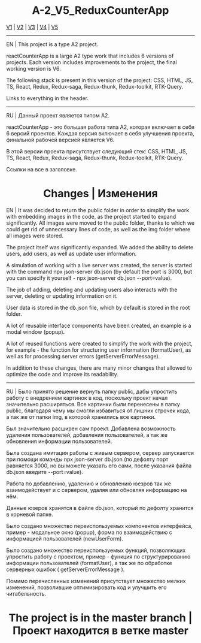 <h1 align="center">A-2_V5_ReduxCounterApp</h1>

[V1](https://github.com/4min-dev/A-2_V1_ReduxCounterApp) | [V2](https://github.com/4min-dev/A-2_V2_ReduxCounterApp) | [V3](https://github.com/4min-dev/A-2_V3_ReduxCounterApp) | [V4](https://github.com/4min-dev/A-2_V4_ReduxCounterApp) | [V5](https://github.com/4min-dev/A-2_V5_ReduxCounterApp)
_______________________________________________________________

EN | This project is a type A2 project.

reactCounterApp is a large A2 type work that includes 6 versions of projects.
Each version includes improvements to the project, the final working version is V6.

The following stack is present in this version of the project:
CSS,
HTML,
JS,
TS,
React,
Redux,
Redux-saga,
Redux-thunk,
Redux-toolkit,
RTK-Query.

Links to everything in the header.
_______________________________________________________________

RU | Данный проект является типом А2.

reactCounterApp - это большая работа типа A2, которая включает в себя 6 версий проектов.
Каждая версия включает в себя улучшения проекта, финальной рабочей версией является V6.

В этой версии проекта присутствует следующий стек:
CSS,
HTML,
JS,
TS,
React,
Redux,
Redux-saga,
Redux-thunk,
Redux-toolkit,
RTK-Query.

Ссылки на все в заголовке.

<h1 align="center">Changes | Изменения</h1>

EN | It was decided to return the public folder in order to simplify the work with embedding images in the code, as the project started to expand significantly. All images were moved to the public folder, thanks to which we could get rid of unnecessary lines of code, as well as the img folder where all images were stored.

The project itself was significantly expanded. We added the ability to delete users, add users, as well as update user information.

A simulation of working with a live server was created, the server is started with the command npx json-server db.json (by default the port is 3000, but you can specify it yourself - npx json-server db.json --port=value).

The job of adding, deleting and updating users also interacts with the server, deleting or updating information on it.

User data is stored in the db.json file, which by default is stored in the root folder.

A lot of reusable interface components have been created, an example is a modal window (popup).

A lot of reused functions were created to simplify the work with the project, for example - the function for structuring user information (formatUser), as well as for processing server errors (getServerErrorMessage).

In addition to these changes, there are many minor changes that allowed to optimize the code and improve its readability.

_______________________________________________________________

RU | Было принято решение вернуть папку public, дабы упростить работу с внедрением картинок в код, поскольку проект начал значительно расширяться. Все картинки были перенесены в папку public, благодаря чему мы смогли избавиться от лишних строчек кода, а так же от папки img, в которой хранились все картинки.

Был значительно расширен сам проект. Добавлена возможность удаления пользователей, добавления пользователей, а так же обновления информации пользователей.

Была создана имитация работы с живым сервером, сервер запускается при помощи команды npx json-server db.json (по дефолту порт равняется 3000, но вы можете указать его сами, после указания файла db.json введите --port=value).

Работа по добавлению, удалению и обновлению юезров так же взаимодействует и с сервером, удаляя или обновляя информацию на нём.

Данные юзеров хранятся в файле db.json, который по дефолту хранится в корневой папке.

Было создано множество переиспользуемых компонентов интерфейса, пример - модальное окно (popup), форма по взаимодействию с информацией пользователей (newUserForm).

Было создано множество переиспользуемых функций, позволяющих упростить работу с проектом, пример - функция по структурированию информации пользователей (formatUser), а так же по обработке серверных ошибок ( getServerErrorMessage ).

Помимо перечисленных изменений присутствует множество мелких изменений, позволившие оптимизировать код и улучшить его читабельность.

<h1 align="center">The project is in the master branch | Проект находится в ветке master</h1>
